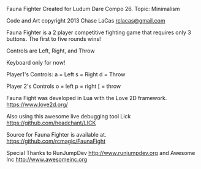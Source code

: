 Fauna Fighter
Created for Ludum Dare Compo 26. Topic: Minimalism

Code and Art copyright 2013 Chase LaCas <rclacas@gmail.com>

Fauna Fighter is a 2 player competitive fighting game that requires only 3 buttons.
The first to five rounds wins!

Controls are Left, Right, and Throw

Keyboard only for now!

Player1's Controls:
a = Left
s = Right
d = Throw

Player 2's Controls
o = left
p = right
[ = throw


Fauna Fight was developed in Lua with the Love 2D framework.
https://www.love2d.org/

Also using this awesome live debugging tool Lick
https://github.com/headchant/LICK

Source for Fauna Fighter is available at.
https://github.com/rcmagic/FaunaFight

Special Thanks to RunJumpDev <http://www.runjumpdev.org> and Awesome Inc <http://www.awesomeinc.org>
